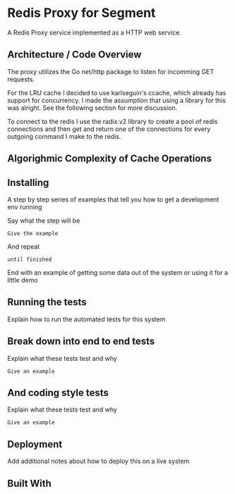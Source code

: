 # Redis Proxy for Segment

A Redis Proxy service implemented as a HTTP web service.

## Architecture / Code Overview

The proxy utilizes the Go net/http package to listen for incomming GET requests.

For the LRU cache I decided to use karlseguin's ccache, which already has support for concurrency. I made the assumption that using a library for this was alright. See the following section for more discussion.

To connect to the redis I use the radix.v2 library to create a pool of redis connections and then get and return one of the connections for every outgoing command I make to the redis.

## Algorighmic Complexity of Cache Operations




## Installing

A step by step series of examples that tell you how to get a development env running

Say what the step will be

```
Give the example
```

And repeat

```
until finished
```

End with an example of getting some data out of the system or using it for a little demo

## Running the tests

Explain how to run the automated tests for this system

## Break down into end to end tests

Explain what these tests test and why

```
Give an example
```

## And coding style tests

Explain what these tests test and why

```
Give an example
```

## Deployment

Add additional notes about how to deploy this on a live system

## Built With

